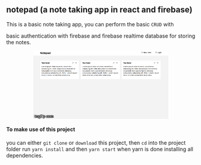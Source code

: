## notepad (a note taking app in react and firebase)

This is a basic note taking app, you can perform the basic `CRUD` with

basic authentication with firebase and firebase realtime database for storing the notes.


<p align="center">
<img align="center" src="screen.gif"  alt="notepad"/>
</p>


#### To make use of this project

you can either `git clone` or `download` this project, then `cd` into the project folder
run  `yarn install` and then `yarn start` when yarn is done installing all dependencies.